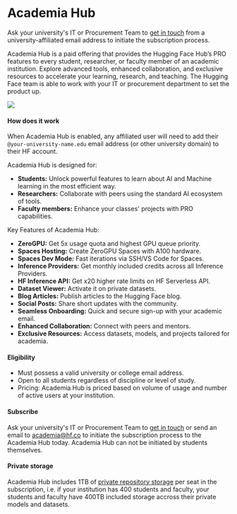 # Academia Hub

<Tip>
Ask your university's IT or Procurement Team to <a href="https://huggingface.co/contact/sales?from=academia" target="_blank">get in touch</a> from a university-affiliated email address to initiate the subscription process.
</Tip>

Academia Hub is a paid offering that provides the Hugging Face Hub’s PRO features to every student, researcher, or faculty member of an academic institution. Explore advanced tools, enhanced collaboration, and exclusive resources to accelerate your learning, research, and teaching. The Hugging Face team is able to work with your IT or procurement department to set the product up.

<a href="https://huggingface.co/contact/sales?from=academia" class="flex justify-center">
    <img class="block" src="https://huggingface.co/datasets/Chunte/documentation-images/resolve/main/AcademiaHub.png" />
</a>

#### How does it work

When Academia Hub is enabled, any affiliated user will need to add their `@your-university-name.edu` email address (or other university domain) to their HF account.

Academia Hub is designed for:
- **Students:** Unlock powerful features to learn about AI and Machine learning in the most efficient way.
- **Researchers:** Collaborate with peers using the standard AI ecosystem of tools.
- **Faculty members:** Enhance your classes' projects with PRO capabilities.

Key Features of Academia Hub:

- **ZeroGPU:** Get 5x usage quota and highest GPU queue priority.
- **Spaces Hosting:** Create ZeroGPU Spaces with A100 hardware.
- **Spaces Dev Mode:** Fast iterations via SSH/VS Code for Spaces.
- **Inference Providers:** Get monthly included credits across all Inference Providers.
- **HF Inference API:** Get x20 higher rate limits on HF Serverless API.
- **Dataset Viewer:** Activate it on private datasets.
- **Blog Articles:** Publish articles to the Hugging Face blog.
- **Social Posts:** Share short updates with the community.
- **Seamless Onboarding:** Quick and secure sign-up with your academic email.
- **Enhanced Collaboration:** Connect with peers and mentors.
- **Exclusive Resources:** Access datasets, models, and projects tailored for academia.

#### Eligibility

- Must possess a valid university or college email address.
- Open to all students regardless of discipline or level of study.
- Pricing: Academia Hub is priced based on volume of usage and number of active users at your institution.

#### Subscribe

Ask your university's IT or Procurement Team to <a href="https://huggingface.co/contact/sales?from=academia" target="_blank">get in touch</a> or send an email to academia@hf.co to initiate the subscription process to the Academia Hub today. Academia Hub can not be initiated by students themselves. 

#### Private storage

Academia Hub includes 1TB of [private repository storage](./storage-limits) per seat in the subscription, i.e. if your institution has 400 students and faculty, your students and faculty have 400TB included storage accross their private models and datasets.

